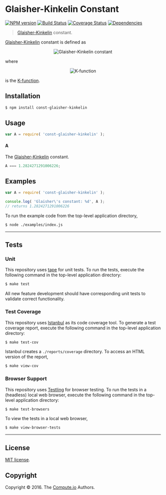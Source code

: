 Glaisher-Kinkelin Constant
===
[![NPM version][npm-image]][npm-url] [![Build Status][build-image]][build-url] [![Coverage Status][coverage-image]][coverage-url] [![Dependencies][dependencies-image]][dependencies-url]

> [Glaisher-Kinkelin][glaisher-constant] constant.

[Glaisher-Kinkelin][glaisher-constant] constant is defined as

<div class="equation" align="center" data-raw-text="A = \lim_{n\to\infty} \frac{K(n + 1)}{n^{n^2/2 + n/2 + 1/12}e^{-n^2/4}}" data-equation="eq:glaisher_kinkelin_constant">
	<img src="https://cdn.rawgit.com/const-io/glaisher-kinkelin/979ab7b20f0acf814018e5f63511565f86aa6b5c/docs/img/glaisher.svg" alt="Glaisher-Kinkelin constant">
	<br>
</div>

where

<div class="equation" align="center" data-raw-text="K(n) = \prod_{k=1}^{n-1} k^k" data-equation="eq:k_function">
	<img src="https://cdn.rawgit.com/const-io/glaisher-kinkelin/73b3d2f5eedfe5269bb79f228967e20817bf4663/docs/img/k_function.svg" alt="K-function">
	<br>
</div>

is the [K-function][k-function].


## Installation

``` bash
$ npm install const-glaisher-kinkelin
```


## Usage

``` javascript
var A = require( 'const-glaisher-kinkelin' );
```

#### A

The [Glaisher-Kinkelin][glaisher-constant] constant.

``` javascript
A === 1.2824271291006226;
```


## Examples

``` javascript
var A = require( 'const-glaisher-kinkelin' );

console.log( 'Glaisher\'s constant: %d', A );
// returns 1.2824271291006226
```

To run the example code from the top-level application directory,

``` bash
$ node ./examples/index.js
```


---
## Tests

### Unit

This repository uses [tape][tape] for unit tests. To run the tests, execute the following command in the top-level application directory:

``` bash
$ make test
```

All new feature development should have corresponding unit tests to validate correct functionality.


### Test Coverage

This repository uses [Istanbul][istanbul] as its code coverage tool. To generate a test coverage report, execute the following command in the top-level application directory:

``` bash
$ make test-cov
```

Istanbul creates a `./reports/coverage` directory. To access an HTML version of the report,

``` bash
$ make view-cov
```


### Browser Support

This repository uses [Testling][testling] for browser testing. To run the tests in a (headless) local web browser, execute the following command in the top-level application directory:

``` bash
$ make test-browsers
```

To view the tests in a local web browser,

``` bash
$ make view-browser-tests
```

<!-- [![browser support][browsers-image]][browsers-url] -->


---
## License

[MIT license](http://opensource.org/licenses/MIT).


## Copyright

Copyright &copy; 2016. The [Compute.io][compute-io] Authors.


[npm-image]: http://img.shields.io/npm/v/const-glaisher-kinkelin.svg
[npm-url]: https://npmjs.org/package/const-glaisher-kinkelin

[build-image]: http://img.shields.io/travis/const-io/glaisher-kinkelin/master.svg
[build-url]: https://travis-ci.org/const-io/glaisher-kinkelin

[coverage-image]: https://img.shields.io/codecov/c/github/const-io/glaisher-kinkelin/master.svg
[coverage-url]: https://codecov.io/github/const-io/glaisher-kinkelin?branch=master

[dependencies-image]: http://img.shields.io/david/const-io/glaisher-kinkelin.svg
[dependencies-url]: https://david-dm.org/const-io/glaisher-kinkelin

[dev-dependencies-image]: http://img.shields.io/david/dev/const-io/glaisher-kinkelin.svg
[dev-dependencies-url]: https://david-dm.org/dev/const-io/glaisher-kinkelin

[github-issues-image]: http://img.shields.io/github/issues/const-io/glaisher-kinkelin.svg
[github-issues-url]: https://github.com/const-io/glaisher-kinkelin/issues

[tape]: https://github.com/substack/tape
[istanbul]: https://github.com/gotwarlost/istanbul
[testling]: https://ci.testling.com

[glaisher-constant]: https://en.wikipedia.org/wiki/Glaisher%E2%80%93Kinkelin_constant
[k-function]: https://en.wikipedia.org/wiki/K-function
[compute-io]: https://github.com/compute-io
